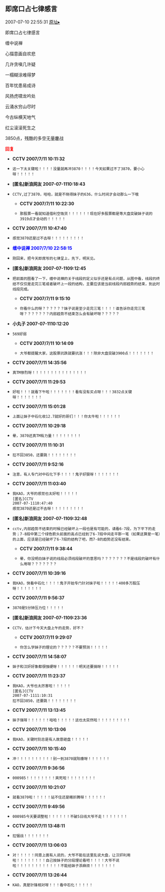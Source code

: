 ## 即席口占七律感言
2007-07-10 22:55:31
[原址▸](http://www.fxgan.com/chan_time/2007_07_12/532.htm)



 即席口占七律感言


 


 缠中说禅


 


 心描意画自欢悲


 几许贪嗔几许疑


 一榻糊涂难得梦


 百年忧患易成诗


 风扬虎啸龙吟处


 云涌水穷山尽时


 今古纵横天地气


 红尘滚滚死生之


 


 


 3850点，残酷的多空无量鏖战


 





<font color='red'>**回复**</font>


- **CCTV 2007/7/11 10:11:32**
- ```
  这一下太关键啦！！！！没量就再冲3870！！！！今天如果过不了3870，要小心呀！！！！！
  ```
- **[匿名]新浪网友 2007-07-1110:18:43**
- ```
  CCTV,过了3870，哈哈，就是不晓得妹子的636，什么时间才会动那么一下哦
  ```
   - **CCTV 2007/7/11 10:22:30**
   - ```
     那股票一看就知道借利空吸货！！！！！！现在好多股票都是等大盘突破妹子说的3919点才会动的！！！！！
     ```
- **CCTV 2007/7/11 10:47:40**
- ```
  感觉3870还是过不去呀！！！！！！！！！
  ```
- **<font color='blue'>缠中说禅 2007/7/10 22:58:15</font>**
- ```
  刚回来，把今天即席写的七律呈上，先下，明天见。
  ```
- **[匿名]新浪网友 2007-07-1109:12:45**
- ```
  把前面的图看了一下，缠中说禅的关于线段的定义似乎还是有点问题，从图中看，线段的终结不仅仅是走完三笔或者破坏上一段的结构，主要应该是当前线段内部趋势的结束，到此时线段完成。
  ```
   - **CCTV 2007/7/11 9:15:10**
   - ```
     你看什么的呀？？？？？？妹子说是至少走完三笔！！！！谁告诉你走完三笔呀？？？？？？？内部趋势不结束怎么会有破坏呀？？？？？
     ```
- **小丸子 2007-07-1110:12:20**
- ```
  569好弱
  ```
   - **CCTV 2007/7/11 10:14:09**
   - ```
     大爷都提醒大家，这股票抗跌就要抗涨！！！除非大盘突破3900点！！！！！！！
     ```
- **CCTV 2007/7/11 14:35:56**
- ```
  真TM惨烈呀！！！！！！！！！！！！！！！
  ```
- **CCTV 2007/7/11 11:29:53**
- ```
  好啦！！！就看下午啦！！！！！！！看有没有买点呀！！！3832点关键呀！！！！！！！
  ```
- **CCTV 2007/7/11 15:01:28**
- ```
  上面让妹子中石化收12.7就好的哥们！！！你太牛啦！！！！！！
  ```
- **CCTV 2007/7/11 10:29:18**
- ```
  晕，3870还真TM有力量！！！！！！！！
  ```
- **CCTV 2007/7/11 11:10:31**
- ```
  拉不回3850，还要跳！！！！！！！！
  ```
- **CCTV 2007/7/11 9:52:16**
- ```
  注意，有人专门对中石化下手！！！！鬼子好狠呀！！！！！！！
  ```
- **CCTV 2007/7/11 11:03:40**
- ```
  我KAO，大爷的感觉也太好啦！！！！！
  [匿名]CCTV
  2007-07-1110:47:40
  感觉3870还是过不去呀！！！！！！！！！
  ```
- **[匿名]新浪网友 2007-07-1109:32:48**
- ```
  cctv,内部趋势不结束的时候已经破坏上一段也是有可能的，请看6-7段，为下平下的走势；7-8段中第二个绿色箭头前面的高点已经到了6-7段中间走平那一笔（如果这算是一笔）的上面，应该是已经破坏了6-7段的结构了吧，而7-8的趋势还没有结束。
  ```
   - **CCTV 2007/7/11 9:38:44**
   - ```
     晕，你没明白妹子说的线段必须线段破坏的意思吗？？？？？？？不是线段的破坏有什么用呀？？？？？？？
     ```
- **CCTV 2007/7/11 10:39:16**
- ```
  我KAO，快看中石化！！！！鬼子开始专门针对妹子啦！！！！！400多万股压呀！！！！！！！
  ```
- **CCTV 2007/7/11 9:56:37**
- ```
  3870是5分钟压力位！！！！！
  ```
- **[匿名]新浪网友 2007-07-1109:23:36**
- ```
  CCTV，估计下今天大盘上午的走势，好不？
  ```
   - **CCTV 2007/7/11 9:29:07**
   - ```
     你怎么学妹子的理论的？？？？？不要预测！！！！！
     ```
- **CCTV 2007/7/11 14:58:07**
- ```
  妹子和汉奸好象都很强硬呀！！！！！！明天还要搞呀！！！！！
  ```
- **CCTV 2007/7/11 11:23:37**
- ```
  我KAO，大爷也太厉害啦！！！！！
  [匿名]CCTV
  2007-07-1111:10:31
  拉不回3850，还要跳！！！！！！！！
  ```
- **CCTV 2007/7/11 13:13:45**
- ```
  妹子强呀！！！！！！哈哈！！！！！这也太突然啦！！！！！！！！！
  ```
- **CCTV 2007/7/11 10:13:06**
- ```
  我KAO，关键时刻总是有人故意砸盘！！！！！
  ```
- **CCTV 2007/7/11 10:15:40**
- ```
  冲！！！！！！！！！！别一到3870就阳痿呀！！！！！！
  ```
- **CCTV 2007/7/11 9:36:56**
- ```
  000985！！！！！！！！爽死啦！！！！！！！！
  ```
- **CCTV 2007/7/11 10:21:07**
- ```
  就看3870啦！！！！！站不住还是瞎折腾呀！！！！！！
  ```
- **CCTV 2007/7/11 9:49:56**
- ```
  000985今天要调整啦！！！！！！不破5日线大爷不走！！！！！！！
  ```
- **CCTV 2007/7/11 13:48:11**
- ```
  拉锯战！！！！！！！
  ```
- **CCTV 2007/7/11 13:06:03**
- ```
  对！！！！！同意上面有人说的，大爷不能在这里乱说大盘，让汉奸利用啦！！！！！！！！自己按妹子的分段理论看吧！！！！大爷不说啦！！！！！！！！！！！！不能给妹子添麻烦！！！！！！！
  ```
- **CCTV 2007/7/11 13:26:44**
- ```
  KAO，真是针锋相对呀！！！看中石化！！！！！
  ```
